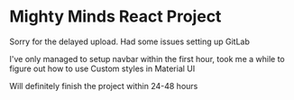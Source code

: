 # Mighty Minds React Project

 Sorry for the delayed upload. Had some issues setting up GitLab
 
 I've only managed to setup navbar within the first hour, took me a while to figure out how to use Custom styles in Material UI

 Will definitely finish the project within 24-48 hours

